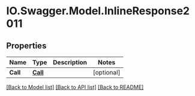 # IO.Swagger.Model.InlineResponse2011
## Properties

Name | Type | Description | Notes
------------ | ------------- | ------------- | -------------
**Call** | [**Call**](Call.md) |  | [optional] 

[[Back to Model list]](../README.md#documentation-for-models) [[Back to API list]](../README.md#documentation-for-api-endpoints) [[Back to README]](../README.md)

